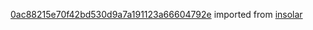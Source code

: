 [0ac88215e70f42bd530d9a7a191123a66604792e](https://github.com/insolar/insolar/commit/0ac88215e70f42bd530d9a7a191123a66604792e) imported from [insolar](https://github.com/insolar/insolar)
